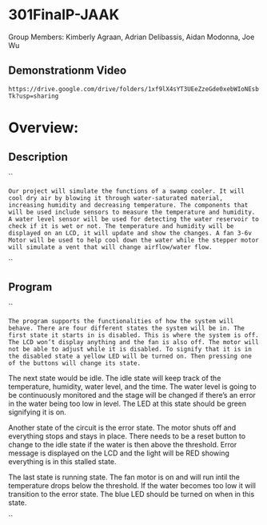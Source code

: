 # 301FinalP-JAAK
Group Members: Kimberly Agraan, Adrian Delibassis, Aidan Modonna, Joe Wu

## Demonstrationm Video
``
https://drive.google.com/drive/folders/1xf9lX4sYT3UEeZzeGde0xebWIoNEsbTk?usp=sharing
``

# Overview:
## Description 
``

	Our project will simulate the functions of a swamp cooler. It will cool dry air by blowing it through water-saturated material, increasing humidity and decreasing temperature. The components that will be used include sensors to measure the temperature and humidity. A water level sensor will be used for detecting the water reservoir to check if it is wet or not. The temperature and humidity will be displayed on an LCD, it will update and show the changes. A fan 3-6v Motor will be used to help cool down the water while the stepper motor will simulate a vent that will change airflow/water flow. 
 
 ``

## Program
``

	The program supports the functionalities of how the system will behave. There are four different states the system will be in. The first state it starts in is disabled. This is where the system is off. The LCD won’t display anything and the fan is also off. The motor will not be able to adjust while it is disabled. To signify that it is in the disabled state a yellow LED will be turned on. Then pressing one of the buttons will change its state. 
	
 The next state would be idle. The idle state will keep track of the temperature, humidity, water level, and the time. The water level is going to be continuously monitored and the stage will be changed if there’s an error in the water being too low in level. The LED at this state should be green signifying it is on.
	
 Another state of the circuit is the error state. The motor shuts off and everything stops and stays in place. There needs to be a reset button to change to the idle state if the water is then above the threshold. Error message is displayed on the LCD and the light will be RED showing everything is in this stalled state.
	
 The last state is running state. The fan motor is on and will run intil the temperature drops below the threshold. If the water becomes too low it will transition to the error state. The blue LED should be turned on when in this state.
 
``
